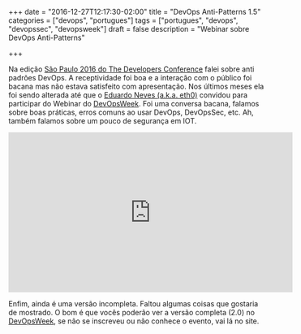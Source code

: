 +++
date = "2016-12-27T12:17:30-02:00"
title = "DevOps Anti-Patterns 1.5"
categories = ["devops", "portugues"]
tags = ["portugues", "devops", "devopssec", "devopsweek"]
draft = false
description = "Webinar sobre DevOps Anti-Patterns"

+++

Na edição [São Paulo 2016 do The Developers Conference](http://www.thedevelopersconference.com.br/tdc/2016/index.html#saopaulo) falei sobre anti padrões DevOps. A receptividade foi boa e a interação com o público foi bacana mas não estava satisfeito com apresentação. Nos últimos meses ela foi sendo alterada até que o [Eduardo Neves (a.k.a. eth0)](https://twitter.com/_eth0_) convidou para participar do Webinar do [DevOpsWeek](http://www.devopsweek.com.br/). Foi uma conversa bacana, falamos sobre boas práticas, erros comuns ao usar DevOps, DevOpsSec, etc. Ah, também falamos sobre um pouco de segurança em IOT.

<iframe width="560" height="315" src="https://www.youtube.com/embed/X_FhfUl1zH4" frameborder="0" allowfullscreen></iframe>

Enfim, ainda é uma versão incompleta. Faltou algumas coisas que gostaria de mostrado. O bom é que vocês poderão ver a versão completa (2.0) no [DevOpsWeek](http://www.devopsweek.com.br/), se não se inscreveu ou não conhece o evento, vai lá no site.
